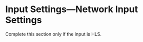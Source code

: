 # Input Settings—Network Input Settings<a name="input-network-input"></a>

Complete this section only if the input is HLS\. 